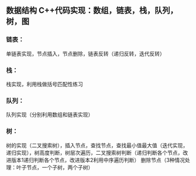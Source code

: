 ## 数据结构 C++代码实现：数组，链表，栈，队列，树，图
### 链表：
单链表实现，节点插入，节点删除，链表反转（递归反转，迭代反转）
### 栈：
栈实现，利用栈做括号匹配性练习
### 队列：
队列实现（分别利用数组和链表实现）
### 树：
树的实现（二叉搜索树），插入节点，查找节点，查找最小值最大值（迭代实现，递归实现），树高度判断，树层次遍历，二叉搜索树判断（递归判断各个节点，改进版本1递归判断各个节点，改进版本2利用中序遍历判断）
删除节点（3种情况处理：叶子节点，一个子树，两个子树）
